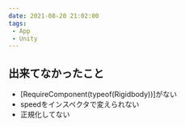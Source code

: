 ```yaml
---
date: 2021-08-20 21:02:00
tags: 
 - App
 - Unity
---
```


## 出来てなかったこと

- \[RequireComponent(typeof(Rigidbody))\]がない
- speedをインスペクタで変えられない
- 正規化してない